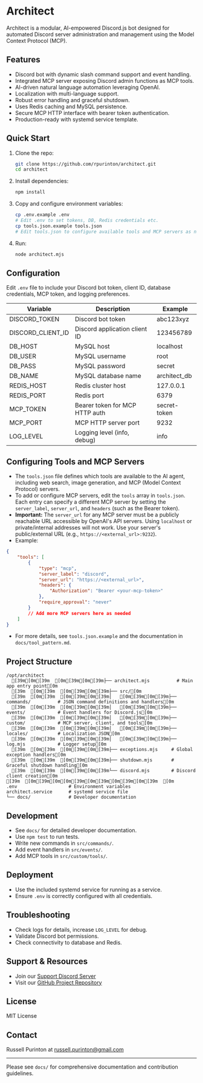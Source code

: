# Architect

Architect is a modular, AI-empowered Discord.js bot designed for automated Discord server administration and management using the Model Context Protocol (MCP).

## Features

- Discord bot with dynamic slash command support and event handling.
- Integrated MCP server exposing Discord admin functions as MCP tools.
- AI-driven natural language automation leveraging OpenAI.
- Localization with multi-language support.
- Robust error handling and graceful shutdown.
- Uses Redis caching and MySQL persistence.
- Secure MCP HTTP interface with bearer token authentication.
- Production-ready with systemd service template.

## Quick Start

1. Clone the repo:

   ```bash
   git clone https://github.com/rpurinton/architect.git
   cd architect
   ```

2. Install dependencies:

   ```bash
   npm install
   ```

3. Copy and configure environment variables:

   ```bash
   cp .env.example .env
   # Edit .env to set tokens, DB, Redis credentials etc.
   cp tools.json.example tools.json
   # Edit tools.json to configure available tools and MCP servers as needed
   ```

4. Run:

   ```bash
   node architect.mjs
   ```

## Configuration

Edit `.env` file to include your Discord bot token, client ID, database credentials, MCP token, and logging preferences.

| Variable         | Description                     | Example             |
|------------------|---------------------------------|---------------------|
| DISCORD_TOKEN    | Discord bot token              | abc123xyz           |
| DISCORD_CLIENT_ID| Discord application client ID  | 123456789           |
| DB_HOST          | MySQL host                    | localhost           |
| DB_USER          | MySQL username                | root                |
| DB_PASS          | MySQL password                | secret              |
| DB_NAME          | MySQL database name           | architect_db         |
| REDIS_HOST       | Redis cluster host            | 127.0.0.1           |
| REDIS_PORT       | Redis port                   | 6379                |
| MCP_TOKEN        | Bearer token for MCP HTTP auth | secret-token         |
| MCP_PORT         | MCP HTTP server port          | 9232                |
| LOG_LEVEL        | Logging level (info, debug)    | info                |

## Configuring Tools and MCP Servers

- The `tools.json` file defines which tools are available to the AI agent, including web search, image generation, and MCP (Model Context Protocol) servers.
- To add or configure MCP servers, edit the `tools` array in `tools.json`. Each entry can specify a different MCP server by setting the `server_label`, `server_url`, and `headers` (such as the Bearer token).
- **Important:** The `server_url` for any MCP server must be a publicly reachable URL accessible by OpenAI's API servers. Using `localhost` or private/internal addresses will not work. Use your server's public/external URL (e.g., `https://<external_url>:9232`).
- Example:

```json
{
    "tools": [
        {
            "type": "mcp",
            "server_label": "discord",
            "server_url": "https://<external_url>",
            "headers": {
                "Authorization": "Bearer <your-mcp-token>"
            },
            "require_approval": "never"
        }
        // Add more MCP servers here as needed
    ]
}
```

- For more details, see `tools.json.example` and the documentation in `docs/tool_pattern.md`.

## Project Structure

```plaintext
/opt/architect
  [39m[0m[39m  [0m[39m[0m[39m├── architect.mjs          # Main app entry point[0m
  [39m  [0m[39m  [0m[39m[0m[39m├── src/[0m
  [39m  [0m[39m  [0m[39m[0m[39m│   [0m[39m[0m[39m├── commands/          # JSON command definitions and handlers[0m
  [39m  [0m[39m  [0m[39m[0m[39m│   [0m[39m[0m[39m├── events/            # Event handlers for Discord.js[0m
  [39m  [0m[39m  [0m[39m[0m[39m│   [0m[39m[0m[39m├── custom/            # MCP server, client, and tools[0m
  [39m  [0m[39m  [0m[39m[0m[39m│   [0m[39m[0m[39m├── locales/           # Localization JSON[0m
  [39m  [0m[39m  [0m[39m[0m[39m│   [0m[39m[0m[39m├── log.mjs            # Logger setup[0m
  [39m  [0m[39m  [0m[39m[0m[39m├── exceptions.mjs     # Global exception handlers[0m
  [39m  [0m[39m  [0m[39m[0m[39m├── shutdown.mjs       # Graceful shutdown handling[0m
  [39m  [0m[39m  [0m[39m[0m[39m└── discord.mjs        # Discord client creation[0m
[39m  [0m[39m[0m[0m[39m[0m[39m[0m[39m[0m[39m  [0m
.env                   # Environment variables
architect.service      # systemd service file
└── docs/              # Developer documentation
```

## Development

- See `docs/` for detailed developer documentation.
- Use `npm test` to run tests.
- Write new commands in `src/commands/`.
- Add event handlers in `src/events/`.
- Add MCP tools in `src/custom/tools/`.

## Deployment

- Use the included systemd service for running as a service.
- Ensure `.env` is correctly configured with all credentials.

## Troubleshooting

- Check logs for details, increase `LOG_LEVEL` for debug.
- Validate Discord bot permissions.
- Check connectivity to database and Redis.

## Support & Resources

- Join our [Support Discord Server](https://discord.gg/Mgnaezufwc)
- Visit our [GitHub Project Repository](https://github.com/rpurinton/architect)

## License

MIT License

## Contact

Russell Purinton at <russell.purinton@gmail.com>

---

Please see `docs/` for comprehensive documentation and contribution guidelines.
